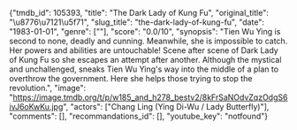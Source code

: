 {"tmdb_id": 105393, "title": "The Dark Lady of Kung Fu", "original_title": "\u8776\u7121\u5f71", "slug_title": "the-dark-lady-of-kung-fu", "date": "1983-01-01", "genre": [""], "score": "0.0/10", "synopsis": "Tien Wu Ying is second to none, deadly and cunning. Meanwhile, she is impossible to catch. Her powers and abilities are untouchable! Scene after scene of Dark Lady of Kung Fu so she escapes an attempt after another. Although the mystical and unchallenged, sneaks Tien Wu Ying's way into the middle of a plan to overthrow the government. Here she helps those trying to stop the revolution.", "image": "https://image.tmdb.org/t/p/w185_and_h278_bestv2/8kFrSaNOdvZqzOdgS6ivJ6oKwKu.jpg", "actors": ["Chang Ling (Ying Di-Wu / Lady Butterfly)"], "comments": [], "recommandations_id": [], "youtube_key": "notfound"}